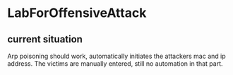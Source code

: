 # LabForOffensiveAttack
## current situation
Arp poisoning should work, automatically initiates the attackers mac and ip address. The victims are manually entered, still no automation in that part.
